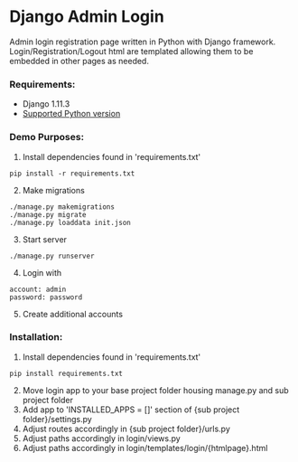 # Django Admin Login

Admin login registration page written in Python with Django framework.  Login/Registration/Logout html are templated allowing them to be embedded in other pages as needed.

### Requirements:
- Django 1.11.3
- [Supported Python version](https://docs.djangoproject.com/en/1.11/faq/install/#faq-python-version-support)

### Demo Purposes:
1. Install dependencies found in 'requirements.txt'
```
pip install -r requirements.txt
```
2. Make migrations
```
./manage.py makemigrations
./manage.py migrate
./manage.py loaddata init.json
```
3. Start server
```
./manage.py runserver
```
4. Login with
```
account: admin
password: password
```
5. Create additional accounts

### Installation:
1. Install dependencies found in 'requirements.txt'
```
pip install requirements.txt
```
2. Move login app to your base project folder housing manage.py and sub project folder
3. Add app to 'INSTALLED_APPS = []' section of {sub project folder}/settings.py
4. Adjust routes accordingly in {sub project folder}/urls.py
5. Adjust paths accordingly in login/views.py
6. Adjust paths accordingly in login/templates/login/{htmlpage}.html
